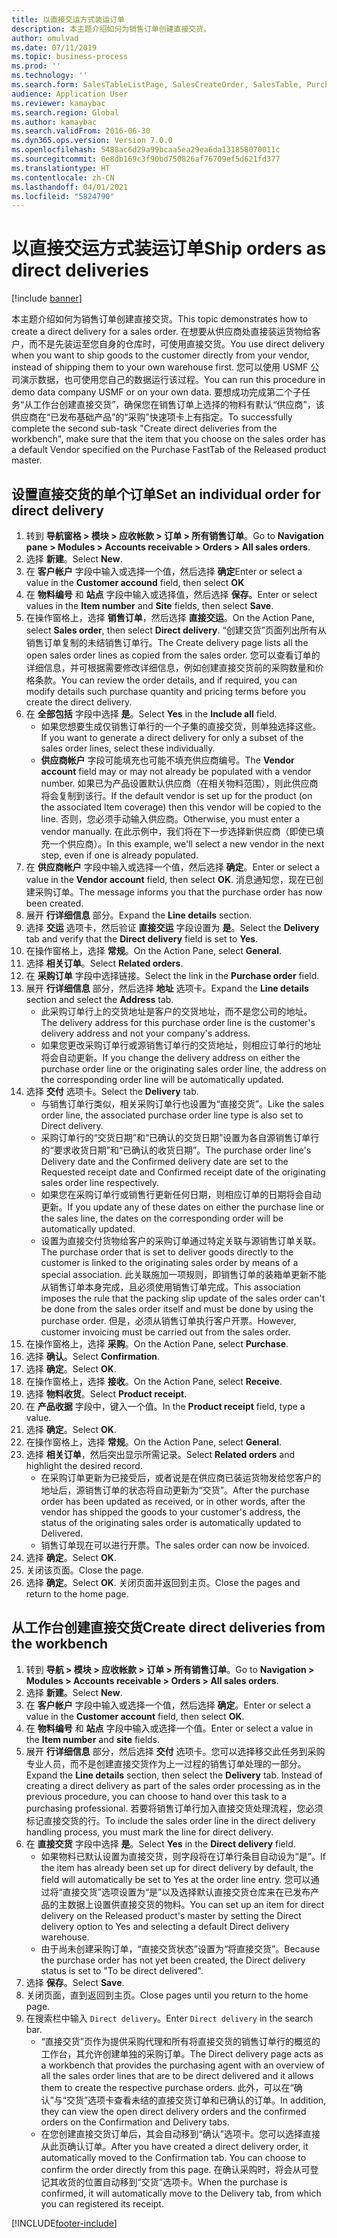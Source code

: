 ```yaml
---
title: 以直接交运方式装运订单
description: 本主题介绍如何为销售订单创建直接交货。
author: omulvad
ms.date: 07/11/2019
ms.topic: business-process
ms.prod: ''
ms.technology: ''
ms.search.form: SalesTableListPage, SalesCreateOrder, SalesTable, PurchCreateFromSalesOrder, VendAccountItemLookup, SalesTableReferences, PurchTable, PurchTablePart, PurchEditLines, PurchTable, PurchTableReferences, MCRDropShipWorkbench, SalesShippingLine
audience: Application User
ms.reviewer: kamaybac
ms.search.region: Global
ms.author: kamaybac
ms.search.validFrom: 2016-06-30
ms.dyn365.ops.version: Version 7.0.0
ms.openlocfilehash: 5488ac6d29a99bcaa5ea29ea6da131858070011c
ms.sourcegitcommit: 0e8db169c3f90bd750826af76709ef5d621fd377
ms.translationtype: HT
ms.contentlocale: zh-CN
ms.lasthandoff: 04/01/2021
ms.locfileid: "5824790"
---
```

# <a name="ship-orders-as-direct-deliveries"></a><span data-ttu-id="ad6f4-103">以直接交运方式装运订单</span><span class="sxs-lookup"><span data-stu-id="ad6f4-103">Ship orders as direct deliveries</span></span>

[!include [banner](../../includes/banner.md)]

<span data-ttu-id="ad6f4-104">本主题介绍如何为销售订单创建直接交货。</span><span class="sxs-lookup"><span data-stu-id="ad6f4-104">This topic demonstrates how to create a direct delivery for a sales order.</span></span> <span data-ttu-id="ad6f4-105">在想要从供应商处直接装运货物给客户，而不是先装运至您自身的仓库时，可使用直接交货。</span><span class="sxs-lookup"><span data-stu-id="ad6f4-105">You use direct delivery when you want to ship goods to the customer directly from your vendor, instead of shipping them to your own warehouse first.</span></span> <span data-ttu-id="ad6f4-106">您可以使用 USMF 公司演示数据，也可使用您自己的数据运行该过程。</span><span class="sxs-lookup"><span data-stu-id="ad6f4-106">You can run this procedure in demo data company USMF or on your own data.</span></span> <span data-ttu-id="ad6f4-107">要想成功完成第二个子任务“从工作台创建直接交货”，确保您在销售订单上选择的物料有默认“供应商”，该供应商在“已发布基础产品”的“采购”快速项卡上有指定。</span><span class="sxs-lookup"><span data-stu-id="ad6f4-107">To successfully complete the second sub-task "Create direct deliveries from the workbench", make sure that the item that you choose on the sales order has a default Vendor specified on the Purchase FastTab of the Released product master.</span></span>

## <a name="set-an-individual-order-for-direct-delivery"></a><span data-ttu-id="ad6f4-108">设置直接交货的单个订单</span><span class="sxs-lookup"><span data-stu-id="ad6f4-108">Set an individual order for direct delivery</span></span>
1. <span data-ttu-id="ad6f4-109">转到 **导航窗格 > 模块 > 应收帐款 > 订单 > 所有销售订单**。</span><span class="sxs-lookup"><span data-stu-id="ad6f4-109">Go to **Navigation pane > Modules > Accounts receivable > Orders > All sales orders**.</span></span>
2. <span data-ttu-id="ad6f4-110">选择 **新建**。</span><span class="sxs-lookup"><span data-stu-id="ad6f4-110">Select **New**.</span></span>
3. <span data-ttu-id="ad6f4-111">在 **客户帐户** 字段中输入或选择一个值，然后选择 **确定**</span><span class="sxs-lookup"><span data-stu-id="ad6f4-111">Enter or select a value in the **Customer accound** field, then select **OK**</span></span>
4. <span data-ttu-id="ad6f4-112">在 **物料编号** 和 **站点** 字段中输入或选择值，然后选择 **保存**。</span><span class="sxs-lookup"><span data-stu-id="ad6f4-112">Enter or select values in the **Item number** and **Site** fields, then select **Save**.</span></span>
5. <span data-ttu-id="ad6f4-113">在操作窗格上，选择 **销售订单**，然后选择 **直接交运**。</span><span class="sxs-lookup"><span data-stu-id="ad6f4-113">On the Action Pane, select **Sales order**, then select **Direct delivery**.</span></span> <span data-ttu-id="ad6f4-114">“创建交货”页面列出所有从销售订单复制的未结销售订单行。</span><span class="sxs-lookup"><span data-stu-id="ad6f4-114">The Create delivery page lists all the open sales order lines as copied from the sales order.</span></span> <span data-ttu-id="ad6f4-115">您可以查看订单的详细信息，并可根据需要修改详细信息，例如创建直接交货前的采购数量和价格条款。</span><span class="sxs-lookup"><span data-stu-id="ad6f4-115">You can review the order details, and if required, you can modify details such purchase quantity and pricing terms before you create the direct delivery.</span></span>  
6. <span data-ttu-id="ad6f4-116">在 **全部包括** 字段中选择 **是**。</span><span class="sxs-lookup"><span data-stu-id="ad6f4-116">Select **Yes** in the **Include all** field.</span></span>
    - <span data-ttu-id="ad6f4-117">如果您想要生成仅销售订单行的一个子集的直接交货，则单独选择这些。</span><span class="sxs-lookup"><span data-stu-id="ad6f4-117">If you want to generate a direct delivery for only a subset of the sales order lines, select these individually.</span></span>  
    - <span data-ttu-id="ad6f4-118">**供应商帐户** 字段可能填充也可能不填充供应商编号。</span><span class="sxs-lookup"><span data-stu-id="ad6f4-118">The **Vendor account** field may or may not already be populated with a vendor number.</span></span> <span data-ttu-id="ad6f4-119">如果已为产品设置默认供应商（在相关物料范围），则此供应商将会复制到该行。</span><span class="sxs-lookup"><span data-stu-id="ad6f4-119">If the default vendor is set up for the product (on the associated Item coverage) then this vendor will be copied to the line.</span></span> <span data-ttu-id="ad6f4-120">否则，您必须手动输入供应商。</span><span class="sxs-lookup"><span data-stu-id="ad6f4-120">Otherwise, you must enter a vendor manually.</span></span> <span data-ttu-id="ad6f4-121">在此示例中，我们将在下一步选择新供应商（即使已填充一个供应商）。</span><span class="sxs-lookup"><span data-stu-id="ad6f4-121">In this example, we'll select a new vendor in the next step, even if one is already populated.</span></span>   
7. <span data-ttu-id="ad6f4-122">在 **供应商帐户** 字段中输入或选择一个值，然后选择 **确定**。</span><span class="sxs-lookup"><span data-stu-id="ad6f4-122">Enter or select a value in the **Vendor account** field, then select **OK**.</span></span> <span data-ttu-id="ad6f4-123">消息通知您，现在已创建采购订单。</span><span class="sxs-lookup"><span data-stu-id="ad6f4-123">The message informs you that the purchase order has now been created.</span></span>   
8. <span data-ttu-id="ad6f4-124">展开 **行详细信息** 部分。</span><span class="sxs-lookup"><span data-stu-id="ad6f4-124">Expand the **Line details** section.</span></span>
9. <span data-ttu-id="ad6f4-125">选择 **交运** 选项卡，然后验证 **直接交运** 字段设置为 **是**。</span><span class="sxs-lookup"><span data-stu-id="ad6f4-125">Select the **Delivery** tab and verify that the **Direct delivery** field is set to **Yes**.</span></span>
10. <span data-ttu-id="ad6f4-126">在操作窗格上，选择 **常规**。</span><span class="sxs-lookup"><span data-stu-id="ad6f4-126">On the Action Pane, select **General**.</span></span>
11. <span data-ttu-id="ad6f4-127">选择 **相关订单**。</span><span class="sxs-lookup"><span data-stu-id="ad6f4-127">Select **Related orders**.</span></span>
12. <span data-ttu-id="ad6f4-128">在 **采购订单** 字段中选择链接。</span><span class="sxs-lookup"><span data-stu-id="ad6f4-128">Select the link in the **Purchase order** field.</span></span>
13. <span data-ttu-id="ad6f4-129">展开 **行详细信息** 部分，然后选择 **地址** 选项卡。</span><span class="sxs-lookup"><span data-stu-id="ad6f4-129">Expand the **Line details** section and select the **Address** tab.</span></span>
    - <span data-ttu-id="ad6f4-130">此采购订单行上的交货地址是客户的交货地址，而不是您公司的地址。</span><span class="sxs-lookup"><span data-stu-id="ad6f4-130">The delivery address for this purchase order line is the customer's delivery address and not your company's address.</span></span>  
    - <span data-ttu-id="ad6f4-131">如果您更改采购订单行或源销售订单行的交货地址，则相应订单行的地址将会自动更新。</span><span class="sxs-lookup"><span data-stu-id="ad6f4-131">If you change the delivery address on either the purchase order line or the originating sales order line, the address on the corresponding order line will be automatically updated.</span></span>  
14. <span data-ttu-id="ad6f4-132">选择 **交付** 选项卡。</span><span class="sxs-lookup"><span data-stu-id="ad6f4-132">Select the **Delivery** tab.</span></span>
    - <span data-ttu-id="ad6f4-133">与销售订单行类似，相关采购订单行也设置为“直接交货”。</span><span class="sxs-lookup"><span data-stu-id="ad6f4-133">Like the sales order line, the associated purchase order line type is also set to Direct delivery.</span></span>  
    - <span data-ttu-id="ad6f4-134">采购订单行的“交货日期”和“已确认的交货日期”设置为各自源销售订单行的“要求收货日期”和“已确认的收货日期”。</span><span class="sxs-lookup"><span data-stu-id="ad6f4-134">The purchase order line's Delivery date and the Confirmed delivery date are set to the Requested receipt date and Confirmed receipt date of the originating sales order line respectively.</span></span>   
    - <span data-ttu-id="ad6f4-135">如果您在采购订单行或销售行更新任何日期，则相应订单的日期将会自动更新。</span><span class="sxs-lookup"><span data-stu-id="ad6f4-135">If you update any of these dates on either the purchase line or the sales line, the dates on the corresponding order will be automatically updated.</span></span>     
    - <span data-ttu-id="ad6f4-136">设置为直接交付货物给客户的采购订单通过特定关联与源销售订单关联。</span><span class="sxs-lookup"><span data-stu-id="ad6f4-136">The purchase order that is set to deliver goods directly to the customer is linked to the originating sales order by means of a special association.</span></span> <span data-ttu-id="ad6f4-137">此关联施加一项规则，即销售订单的装箱单更新不能从销售订单本身完成，且必须使用销售订单完成。</span><span class="sxs-lookup"><span data-stu-id="ad6f4-137">This association imposes the rule that the packing slip update of the sales order can't be done from the sales order itself and must be done by using the purchase order.</span></span> <span data-ttu-id="ad6f4-138">但是，必须从销售订单执行客户开票。</span><span class="sxs-lookup"><span data-stu-id="ad6f4-138">However, customer invoicing must be carried out from the sales order.</span></span>  
15. <span data-ttu-id="ad6f4-139">在操作窗格上，选择 **采购**。</span><span class="sxs-lookup"><span data-stu-id="ad6f4-139">On the Action Pane, select **Purchase**.</span></span>
16. <span data-ttu-id="ad6f4-140">选择 **确认**。</span><span class="sxs-lookup"><span data-stu-id="ad6f4-140">Select **Confirmation**.</span></span>
17. <span data-ttu-id="ad6f4-141">选择 **确定**。</span><span class="sxs-lookup"><span data-stu-id="ad6f4-141">Select **OK**.</span></span>
18. <span data-ttu-id="ad6f4-142">在操作窗格上，选择 **接收**。</span><span class="sxs-lookup"><span data-stu-id="ad6f4-142">On the Action Pane, select **Receive**.</span></span>
19. <span data-ttu-id="ad6f4-143">选择 **物料收货**。</span><span class="sxs-lookup"><span data-stu-id="ad6f4-143">Select **Product receipt**.</span></span>
20. <span data-ttu-id="ad6f4-144">在 **产品收据** 字段中，键入一个值。</span><span class="sxs-lookup"><span data-stu-id="ad6f4-144">In the **Product receipt** field, type a value.</span></span>
21. <span data-ttu-id="ad6f4-145">选择 **确定**。</span><span class="sxs-lookup"><span data-stu-id="ad6f4-145">Select **OK**.</span></span>
22. <span data-ttu-id="ad6f4-146">在操作窗格上，选择 **常规**。</span><span class="sxs-lookup"><span data-stu-id="ad6f4-146">On the Action Pane, select **General**.</span></span>
23. <span data-ttu-id="ad6f4-147">选择 **相关订单**，然后突出显示所需记录。</span><span class="sxs-lookup"><span data-stu-id="ad6f4-147">Select **Related orders** and highlight the desired record.</span></span>
    - <span data-ttu-id="ad6f4-148">在采购订单更新为已接受后，或者说是在供应商已装运货物发给您客户的地址后，源销售订单的状态将自动更新为“交货”。</span><span class="sxs-lookup"><span data-stu-id="ad6f4-148">After the purchase order has been updated as received, or in other words, after the vendor has shipped the goods to your customer's address, the status of the originating sales order is automatically updated to Delivered.</span></span>  
    - <span data-ttu-id="ad6f4-149">销售订单现在可以进行开票。</span><span class="sxs-lookup"><span data-stu-id="ad6f4-149">The sales order can now be invoiced.</span></span>    
24. <span data-ttu-id="ad6f4-150">选择 **确定**。</span><span class="sxs-lookup"><span data-stu-id="ad6f4-150">Select **OK**.</span></span>
25. <span data-ttu-id="ad6f4-151">关闭该页面。</span><span class="sxs-lookup"><span data-stu-id="ad6f4-151">Close the page.</span></span>
26. <span data-ttu-id="ad6f4-152">选择 **确定**。</span><span class="sxs-lookup"><span data-stu-id="ad6f4-152">Select **OK**.</span></span> <span data-ttu-id="ad6f4-153">关闭页面并返回到主页。</span><span class="sxs-lookup"><span data-stu-id="ad6f4-153">Close the pages and return to the home page.</span></span>

## <a name="create-direct-deliveries-from-the-workbench"></a><span data-ttu-id="ad6f4-154">从工作台创建直接交货</span><span class="sxs-lookup"><span data-stu-id="ad6f4-154">Create direct deliveries from the workbench</span></span>
1. <span data-ttu-id="ad6f4-155">转到 **导航 > 模块 > 应收帐款 > 订单 > 所有销售订单**。</span><span class="sxs-lookup"><span data-stu-id="ad6f4-155">Go to **Navigation > Modules > Accounts receivable > Orders > All sales orders**.</span></span>
2. <span data-ttu-id="ad6f4-156">选择 **新建**。</span><span class="sxs-lookup"><span data-stu-id="ad6f4-156">Select **New**.</span></span>
3. <span data-ttu-id="ad6f4-157">在 **客户帐户** 字段中输入或选择一个值，然后选择 **确定**。</span><span class="sxs-lookup"><span data-stu-id="ad6f4-157">Enter or select a value in the **Customer account** field, then select **OK**.</span></span>
4. <span data-ttu-id="ad6f4-158">在 **物料编号** 和 **站点** 字段中输入或选择一个值。</span><span class="sxs-lookup"><span data-stu-id="ad6f4-158">Enter or select a value in the **Item number** and **site** fields.</span></span>
5. <span data-ttu-id="ad6f4-159">展开 **行详细信息** 部分，然后选择 **交付** 选项卡。您可以选择移交此任务到采购专业人员，而不是创建直接交货作为上一过程的销售订单处理的一部分。</span><span class="sxs-lookup"><span data-stu-id="ad6f4-159">Expand the **Line details** section, then select the **Delivery** tab. Instead of creating a direct delivery as part of the sales order processing as in the previous procedure, you can choose to hand over this task to a purchasing professional.</span></span> <span data-ttu-id="ad6f4-160">若要将销售订单行加入直接交货处理流程，您必须标记直接交货的行。</span><span class="sxs-lookup"><span data-stu-id="ad6f4-160">To include the sales order line in the direct delivery handling process, you must mark the line for direct delivery.</span></span>  
6. <span data-ttu-id="ad6f4-161">在 **直接交货** 字段中选择 **是**。</span><span class="sxs-lookup"><span data-stu-id="ad6f4-161">Select **Yes** in the **Direct delivery** field.</span></span>
    - <span data-ttu-id="ad6f4-162">如果物料已默认设置为直接交货，则字段将在订单行条目自动设为“是”。</span><span class="sxs-lookup"><span data-stu-id="ad6f4-162">If the item has already been set up for direct delivery by default, the field will automatically be set to Yes at the order line entry.</span></span> <span data-ttu-id="ad6f4-163">您可以通过将“直接交货”选项设置为“是”以及选择默认直接交货仓库来在已发布产品的主数据上设置供直接交货的物料。</span><span class="sxs-lookup"><span data-stu-id="ad6f4-163">You can set up an item for direct delivery on the Released product's master by setting the Direct delivery option to Yes and selecting a default Direct delivery warehouse.</span></span>  
    - <span data-ttu-id="ad6f4-164">由于尚未创建采购订单，“直接交货状态”设置为“将直接交货”。</span><span class="sxs-lookup"><span data-stu-id="ad6f4-164">Because the purchase order has not yet been created, the Direct delivery status is set to "To be direct delivered".</span></span>   
7. <span data-ttu-id="ad6f4-165">选择 **保存**。</span><span class="sxs-lookup"><span data-stu-id="ad6f4-165">Select **Save**.</span></span>
8. <span data-ttu-id="ad6f4-166">关闭页面，直到返回到主页。</span><span class="sxs-lookup"><span data-stu-id="ad6f4-166">Close pages until you return to the home page.</span></span>
9. <span data-ttu-id="ad6f4-167">在搜索栏中输入 `Direct delivery`。</span><span class="sxs-lookup"><span data-stu-id="ad6f4-167">Enter `Direct delivery` in the search bar.</span></span>
    - <span data-ttu-id="ad6f4-168">“直接交货”页作为提供采购代理和所有将直接交货的销售订单行的概览的工作台，其允许创建单独的采购订单。</span><span class="sxs-lookup"><span data-stu-id="ad6f4-168">The Direct delivery page acts as a workbench that provides the purchasing agent with an overview of all the sales order lines that are to be direct delivered and it allows them to create the respective purchase orders.</span></span> <span data-ttu-id="ad6f4-169">此外，可以在“确认”与“交货”选项卡查看未结的直接交货订单和已确认的订单。</span><span class="sxs-lookup"><span data-stu-id="ad6f4-169">In addition, they can view the open direct delivery orders and the confirmed orders on the Confirmation and Delivery tabs.</span></span>  
    - <span data-ttu-id="ad6f4-170">在您创建直接交货订单后，其会自动移到“确认”选项卡。您可以选择直接从此页确认订单。</span><span class="sxs-lookup"><span data-stu-id="ad6f4-170">After you have created a direct delivery order, it automatically moved to the Confirmation tab. You can choose to confirm the order directly from this page.</span></span> <span data-ttu-id="ad6f4-171">在确认采购时，将会从可登记其收货的位置自动移到“交货”选项卡。</span><span class="sxs-lookup"><span data-stu-id="ad6f4-171">When the purchase is confirmed, it will automatically move to the Delivery tab, from which you can registered its receipt.</span></span>  



[!INCLUDE[footer-include](../../../includes/footer-banner.md)]